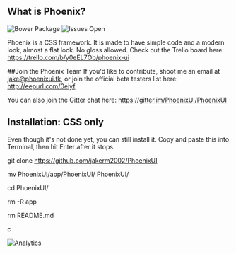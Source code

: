 ## What is Phoenix?
![Bower Package](http://img.shields.io/badge/bower%20install-phoenixui-2ecc71.svg?style=flat)
![Issues Open](http://img.shields.io/github/issues/badges/shields.svg)

Phoenix is a CSS framework. It is made to have simple code and a modern look, almost a flat look. No gloss allowed.
Check out the Trello board here: https://trello.com/b/y0eEL7Ob/phoenix-ui

##Join the Phoenix Team
If you'd like to contribute, shoot me an email at jake@phoenixui.tk, or join the official beta testers list here: http://eepurl.com/0eiyf

You can also join the Gitter chat here: https://gitter.im/PhoenixUI/PhoenixUI

## Installation: CSS only
Even though it's not done yet, you can still install it. Copy and paste this into Terminal, then hit Enter after it stops.

git clone https://github.com/jakerm2002/PhoenixUI

mv PhoenixUI/app/PhoenixUI/ PhoenixUI/

cd PhoenixUI/

rm -R app

rm README.md

c

[![Analytics](https://ga-beacon.appspot.com/UA-53505204-2/PhoenixUI/?pixel)](https://github.com/igrigorik/ga-beacon)
